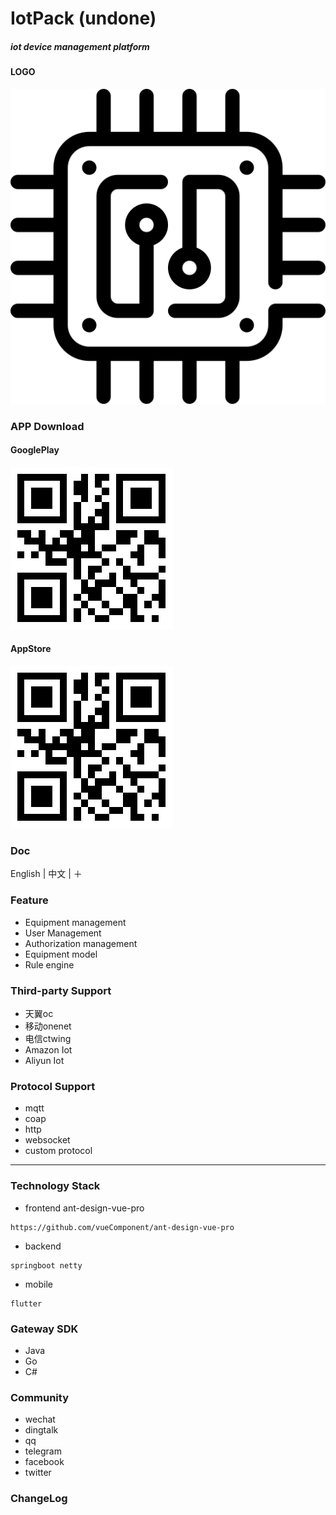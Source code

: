 # IotPack (undone)

##### iot device management platform


#### LOGO
![Logo](https://raw.githubusercontent.com/DearJingSoftware/iotpack/master/logo.png)

### APP Download

#### GooglePlay
![GooglePlay](https://raw.githubusercontent.com/DearJingSoftware/iotpack/master/doc/android_qrcode.png)

#### AppStore
![AppStore](https://raw.githubusercontent.com/DearJingSoftware/iotpack/master/doc/ios_qrcode.png)


### Doc
English | 中文 | ＋

### Feature
- Equipment management
- User Management
- Authorization management
- Equipment model
- Rule engine

### Third-party Support
- 天翼oc
- 移动onenet
- 电信ctwing
- Amazon Iot
- Aliyun Iot

### Protocol Support
- mqtt
- coap
- http
- websocket
- custom protocol

---
### Technology Stack
- frontend  ant-design-vue-pro
```
https://github.com/vueComponent/ant-design-vue-pro
```
- backend 
```
springboot netty
```
- mobile
```
flutter
```


### Gateway SDK
- Java
- Go
- C#

### Community
- wechat
- dingtalk
- qq
- telegram
- facebook
- twitter


### ChangeLog
